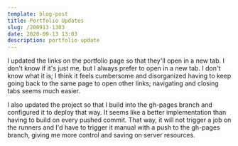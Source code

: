 ```yaml
---
template: blog-post
title: Portfolio Updates
slug: /200913-1303
date: 2020-09-13 13:03
description: portfolio update
---
```

I updated the links on the portfolio page so that they'll open in a new tab.  I don't know if it's just me, but I always prefer to open in a new tab.  I don't know what it is; I think it feels cumbersome and disorganized having to keep going back to the same page to open other links; navigating and closing tabs seems much easier.

I also updated the project so that I build into the gh-pages branch and configured it to deploy that way.  It seems like a better implementation than having to build on every pushed commit.  That way, it will not trigger a job on the runners and I'd have to trigger it manual with a push to the gh-pages branch, giving me more control and saving on server resources.  
